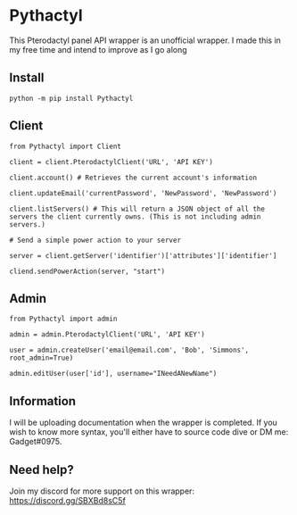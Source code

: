 # Pythactyl
This Pterodactyl panel API wrapper is an unofficial wrapper. I made this in my free time and intend to improve as I go along 

## Install

    python -m pip install Pythactyl

## Client

    from Pythactyl import Client

    client = client.PterodactylClient('URL', 'API KEY')

    client.account() # Retrieves the current account's information

    client.updateEmail('currentPassword', 'NewPassword', 'NewPassword')

    client.listServers() # This will return a JSON object of all the servers the client currently owns. (This is not including admin servers.)

    # Send a simple power action to your server

    server = client.getServer('identifier')['attributes']['identifier']

    cliend.sendPowerAction(server, "start")

## Admin

    from Pythactyl import admin

    admin = admin.PterodactylClient('URL', 'API KEY')

    user = admin.createUser('email@email.com', 'Bob', 'Simmons', root_admin=True)

    admin.editUser(user['id'], username="INeedANewName")


## Information
I will be uploading documentation when the wrapper is completed. If you wish to know more syntax, you'll either have to source code dive or DM me: Gadget#0975.

## Need help?
Join my discord for more support on this wrapper: https://discord.gg/SBXBd8sC5f